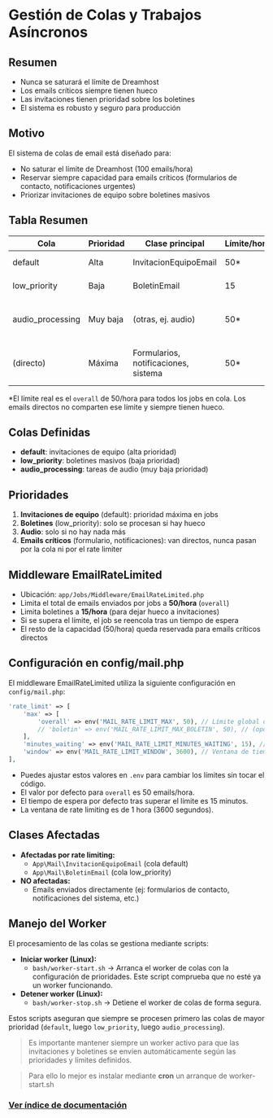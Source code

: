 # Gestión de Colas y Trabajos Asíncronos

## Resumen
- Nunca se saturará el límite de Dreamhost
- Los emails críticos siempre tienen hueco
- Las invitaciones tienen prioridad sobre los boletines
- El sistema es robusto y seguro para producción

## Motivo
El sistema de colas de email está diseñado para:
- No saturar el límite de Dreamhost (100 emails/hora)
- Reservar siempre capacidad para emails críticos (formularios de contacto, notificaciones urgentes)
- Priorizar invitaciones de equipo sobre boletines masivos

## Tabla Resumen

| Cola              | Prioridad      | Clase principal                      | Límite/hora | RateLimited | Notas                                  |
|-------------------|---------------|--------------------------------------|-------------|-------------|----------------------------------------|
| default           | Alta           | InvitacionEquipoEmail                | 50*         | Sí          | Invitaciones de equipo                 |
| low_priority      | Baja           | BoletinEmail                        | 15          | Sí          | Boletines masivos                      |
| audio_processing  | Muy baja       | (otras, ej. audio)                   | 50*         | Sí          | Solo si no hay jobs más prioritarios   |
| (directo)         | Máxima         | Formularios, notificaciones, sistema | 50*         | No          | No pasan por la cola ni rate limiting  |

*El límite real es el `overall` de 50/hora para todos los jobs en cola. Los emails directos no comparten ese límite y siempre tienen hueco.

## Colas Definidas
- **default**: invitaciones de equipo (alta prioridad)
- **low_priority**: boletines masivos (baja prioridad)
- **audio_processing**: tareas de audio (muy baja prioridad)

## Prioridades
1. **Invitaciones de equipo** (default): prioridad máxima en jobs
2. **Boletines** (low_priority): solo se procesan si hay hueco
3. **Audio**: solo si no hay nada más
4. **Emails críticos** (formulario, notificaciones): van directos, nunca pasan por la cola ni por el rate limiter

## Middleware EmailRateLimited
- Ubicación: `app/Jobs/Middleware/EmailRateLimited.php`
- Limita el total de emails enviados por jobs a **50/hora** (`overall`)
- Limita boletines a **15/hora** (para dejar hueco a invitaciones)
- Si se supera el límite, el job se reencola tras un tiempo de espera
- El resto de la capacidad (50/hora) queda reservada para emails críticos directos

## Configuración en config/mail.php

El middleware EmailRateLimited utiliza la siguiente configuración en `config/mail.php`:

```php
'rate_limit' => [
    'max' => [
        'overall' => env('MAIL_RATE_LIMIT_MAX', 50), // Límite global de jobs en cola
        // 'boletin' => env('MAIL_RATE_LIMIT_MAX_BOLETIN', 50), // (opcional) Límite específico para boletines
    ],
    'minutes_waiting' => env('MAIL_RATE_LIMIT_MINUTES_WAITING', 15), // Tiempo de espera tras superar el límite (minutos)
    'window' => env('MAIL_RATE_LIMIT_WINDOW', 3600), // Ventana de tiempo para el rate limit (segundos)
],
```

- Puedes ajustar estos valores en `.env` para cambiar los límites sin tocar el código.
- El valor por defecto para `overall` es 50 emails/hora.
- El tiempo de espera por defecto tras superar el límite es 15 minutos.
- La ventana de rate limiting es de 1 hora (3600 segundos).

## Clases Afectadas
- **Afectadas por rate limiting:**
  - `App\Mail\InvitacionEquipoEmail` (cola default)
  - `App\Mail\BoletinEmail` (cola low_priority)
- **NO afectadas:**
  - Emails enviados directamente (ej: formularios de contacto, notificaciones del sistema, etc.)

## Manejo del Worker

El procesamiento de las colas se gestiona mediante scripts:

- **Iniciar worker (Linux):**
  - `bash/worker-start.sh` → Arranca el worker de colas con la configuración de prioridades. Este script comprueba que no esté ya un worker funcionando.
- **Detener worker (Linux):**
  - `bash/worker-stop.sh` → Detiene el worker de colas de forma segura.

Estos scripts aseguran que siempre se procesen primero las colas de mayor prioridad (`default`, luego `low_priority`, luego `audio_processing`).

> Es importante mantener siempre un worker activo para que las invitaciones y boletines se envíen automáticamente según las prioridades y límites definidos.

> Para ello lo mejor es instalar mediante **cron** un arranque de worker-start.sh

### [Ver índice de documentación](./index.md)
